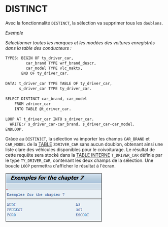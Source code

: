 # **DISTINCT**

Avec la fonctionnalité `DISTINCT`, la sélection va supprimer tous les `doublons`.

_Exemple_

_Sélectionner toutes les marques et les modèes des voitures enregistrés dans la table des conducteurs :_

```JS
TYPES: BEGIN OF ty_driver_car,
         car_brand TYPE wrf_brand_descr,
         car_model TYPE vlc_maktx,
       END OF ty_driver_car.

DATA: t_driver_car TYPE TABLE OF ty_driver_car,
      s_driver_car TYPE ty_driver_car.

SELECT DISTINCT car_brand, car_model
    FROM zdriver_car
    INTO TABLE @t_driver_car.

LOOP AT t_driver_car INTO s_driver_car.
  WRITE:/ s_driver_car-car_brand, s_driver_car-car_model.
ENDLOOP.
```

Grâce au `DISTINICT`, la sélection va importer les champs `CAR_BRAND` et `CAR_MODEL` de la [TABLE](../../09_Tables_DB/01_Tables.md) `ZDRIVER_CAR` sans aucun doublon, obtenant ainsi une liste clare des véhicules disponibles pour le coivoiturage. Le résultat de cette requête sera stocké dans la [TABLE INTERNE](../../10_Tables_Internes/01_Tables_Internes.md) `T_DRIVER_CAR` définie par le type `TY_DRIVER_CAR`, contenant les deux champs de la sélection. Une boucle `LOOP` permettra d'afficher le résultat à l'écran.

![](../../ressources/12_01_06_01.png)
